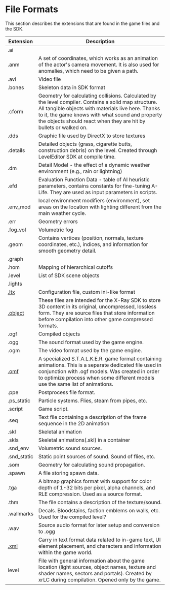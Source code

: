# File Formats

This section describes the extensions that are found in the game files and the SDK.

| Extension | Description |
---|---|
| .ai |  |
| .anm | A set of coordinates, which works as an animation of the actor's camera movement. It is also used for anomalies, which need to be given a path. |
| .avi | Video file |
| .bones | Skeleton data in SDK format |
| .cform | Geometry for calculating collisions. Calculated by the level compiler. Contains a solid map structure. All tangible objects with materials live here. Thanks to it, the game knows with what sound and property the objects should react when they are hit by bullets or walked on. |
| .dds | Graphic file used by DirectX to store textures |
| .details | Detailed objects (grass, cigarette butts, construction debris) on the level. Created through LevelEditor SDK at compile time. |
| .dm | Detail Model - the effect of a dynamic weather environment (e.g., rain or lightning) |
| .efd | Evaluation Function Data - table of AI heuristic parameters, contains constants for fine-tuning A-Life. They are used as input parameters in scripts. |
| .env_mod | local environment modifiers (environment), set areas on the location with lighting different from the main weather cycle. |
| .err | Geometry errors |
| .fog_vol | Volumetric fog |
| .geom | Contains vertices (position, normals, texture coordinates, etc.), indices, and information for smooth geometry detail. |
| .graph |  |
| .hom | Mapping of hierarchical cutoffs |
| .level | List of SDK scene objects |
| .lights |  |
| [.ltx](/anomaly-modding-book/src/configs/ltx-files.md/) | Configuration file, custom ini-like format |
| [.object](object.md) | These files are intended for the X-Ray SDK to store 3D content in its original, uncompressed, lossless form. They are source files that store information before compilation into other game compressed formats.  |
| .ogf | Compiled objects |
| .ogg | The sound format used by the game engine. |
| .ogm | The video format used by the game engine. |
| [.omf](omf.md) | A specialized S.T.A.L.K.E.R. game format containing animations. This is a separate dedicated file used in conjunction with .ogf models. Was created in order to optimize process when some different models use the same list of animations. |
| .ppe | Postprocess file format. |
| .ps_static | Particle systems. Flies, steam from pipes, etc. |
| .script | Game script. |
| .seq | Text file containing a description of the frame sequence in the 2D animation |
| .skl | Skeletal animation |
| .skls | Skeletal animations(.skl) in a container |
| .snd_env | Volumetric sound sources. |
| .snd_static | Static point sources of sound. Sound of flies, etc. |
| .som | Geometry for calculating sound propagation. |
| .spawn | A file storing spawn data. |
| .tga | A bitmap graphics format with support for color depth of 1-32 bits per pixel, alpha channels, and RLE compression. Used as a source format. |
| .thm | The file contains a description of the texture/sound. |
| .wallmarks | Decals. Bloodstains, faction emblems on walls, etc. Used for the compiled level? |
| .wav | Source audio format for later setup and conversion to .ogg |
| [.xml](/anomaly-modding-book/src/configs/xml-files.md) | Carry in text format data related to in-game text, UI element placement, and characters and information within the game world. |
| level | File with general information about the game location (light sources, object names, texture and shader names, sectors and portals). Created by xrLC during compilation. Opened only by the game. |